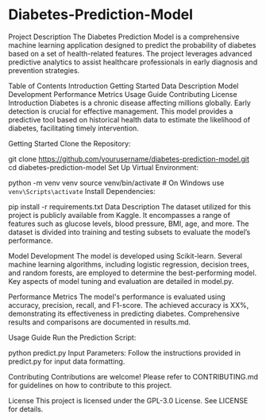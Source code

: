 # Diabetes-Prediction-Model
Project Description
The Diabetes Prediction Model is a comprehensive machine learning application designed to predict the probability of diabetes based on a set of health-related features. The project leverages advanced predictive analytics to assist healthcare professionals in early diagnosis and prevention strategies.

Table of Contents
Introduction
Getting Started
Data Description
Model Development
Performance Metrics
Usage Guide
Contributing
License
Introduction
Diabetes is a chronic disease affecting millions globally. Early detection is crucial for effective management. This model provides a predictive tool based on historical health data to estimate the likelihood of diabetes, facilitating timely intervention.

Getting Started
Clone the Repository:


git clone https://github.com/yourusername/diabetes-prediction-model.git
cd diabetes-prediction-model
Set Up Virtual Environment:


python -m venv venv
source venv/bin/activate  # On Windows use `venv\Scripts\activate`
Install Dependencies:


pip install -r requirements.txt
Data Description
The dataset utilized for this project is publicly available from Kaggle. It encompasses a range of features such as glucose levels, blood pressure, BMI, age, and more. The dataset is divided into training and testing subsets to evaluate the model’s performance.

Model Development
The model is developed using Scikit-learn. Several machine learning algorithms, including logistic regression, decision trees, and random forests, are employed to determine the best-performing model. Key aspects of model tuning and evaluation are detailed in model.py.

Performance Metrics
The model's performance is evaluated using accuracy, precision, recall, and F1-score. The achieved accuracy is XX%, demonstrating its effectiveness in predicting diabetes. Comprehensive results and comparisons are documented in results.md.

Usage Guide
Run the Prediction Script:


python predict.py
Input Parameters: Follow the instructions provided in predict.py for input data formatting.

Contributing
Contributions are welcome! Please refer to CONTRIBUTING.md for guidelines on how to contribute to this project.

License
This project is licensed under the GPL-3.0 License. See LICENSE for details.
